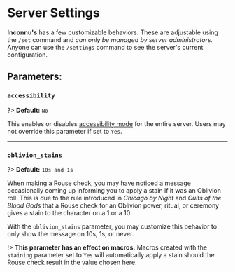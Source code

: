 # Server Settings

**Inconnu's** has a few customizable behaviors. These are adjustable using the `/set` command and *can only be managed by server administrators.* Anyone can use the `/settings` command to see the server's current configuration.

## Parameters:

### `accessibility`

?> **Default:** `No`

This enables or disables [accessibility mode](accessibility.md) for the entire server. Users may not override this parameter if set to `Yes`.

---

### `oblivion_stains`

?> **Default:** `10s and 1s`

When making a Rouse check, you may have noticed a message occasionally coming up informing you to apply a stain if it was an Oblivion roll. This is due to the rule introduced in *Chicago by Night* and *Cults of the Blood Gods* that a Rouse check for an Oblivion power, ritual, or ceremony gives a stain to the character on a 1 or a 10.

With the `oblivion_stains` parameter, you may customize this behavior to only show the message on 10s, 1s, or never.

!> **This parameter has an effect on macros.** Macros created with the `staining` parameter set to `Yes` will automatically apply a stain should the Rouse check result in the value chosen here.
